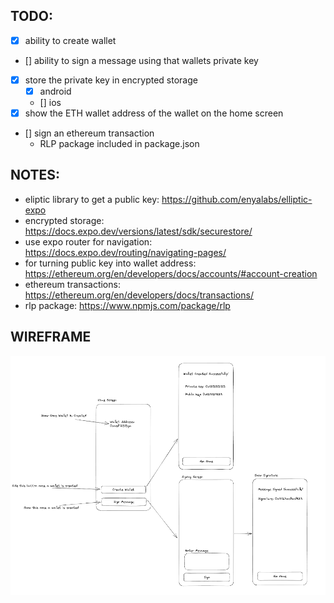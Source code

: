 ## TODO:
- [x] ability to create wallet 
- [] ability to sign a message using that wallets private key 
- [x] store the private key in encrypted storage 
    - [x] android
    - [] ios 
- [x] show the ETH wallet address of the wallet on the home screen 
- [] sign an ethereum transaction 
    - RLP package included in package.json

## NOTES: 
- eliptic library to get a public key: https://github.com/enyalabs/elliptic-expo
- encrypted storage: https://docs.expo.dev/versions/latest/sdk/securestore/
- use expo router for navigation: https://docs.expo.dev/routing/navigating-pages/
- for turning public key into wallet address: https://ethereum.org/en/developers/docs/accounts/#account-creation
- ethereum transactions: https://ethereum.org/en/developers/docs/transactions/
- rlp package: https://www.npmjs.com/package/rlp

## WIREFRAME
![wireframe](/docs/app-wireframe.png)